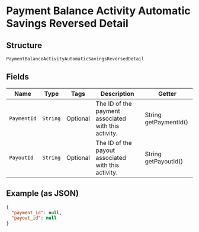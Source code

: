 
# Payment Balance Activity Automatic Savings Reversed Detail

## Structure

`PaymentBalanceActivityAutomaticSavingsReversedDetail`

## Fields

| Name | Type | Tags | Description | Getter |
|  --- | --- | --- | --- | --- |
| `PaymentId` | `String` | Optional | The ID of the payment associated with this activity. | String getPaymentId() |
| `PayoutId` | `String` | Optional | The ID of the payout associated with this activity. | String getPayoutId() |

## Example (as JSON)

```json
{
  "payment_id": null,
  "payout_id": null
}
```

